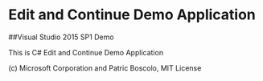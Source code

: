 # Edit and Continue Demo Application
##Visual Studio 2015 SP1 Demo

This is C# Edit and Continue Demo Application


(c) Microsoft Corporation and Patric Boscolo, MIT License